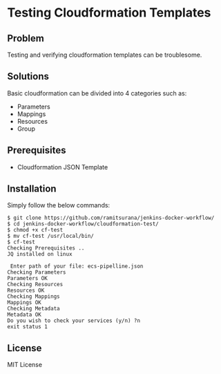 # Testing Cloudformation Templates

## Problem

Testing and verifying cloudformation templates can be troublesome.

## Solutions

Basic cloudformation can be divided into 4 categories such as:

* Parameters
* Mappings 
* Resources 
* Group

## Prerequisites

* Cloudformation JSON Template

## Installation 

Simply follow the below commands:
````
$ git clone https://github.com/ramitsurana/jenkins-docker-workflow/
$ cd jenkins-docker-workflow/cloudformation-test/
$ chmod +x cf-test
$ mv cf-test /usr/local/bin/
$ cf-test
Checking Prerequisites ..
JQ installed on linux

 Enter path of your file: ecs-pipelline.json
Checking Parameters
Parameters OK
Checking Resources
Resources OK
Checking Mappings
Mappings OK
Checking Metadata
Metadata OK
Do you wish to check your services (y/n) ?n
exit status 1
````

## License

MIT License
